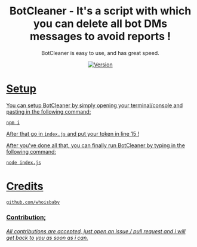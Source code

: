 <h1 align="center">
    BotCleaner - It's a script with which you can delete all bot DMs messages to avoid reports !
</h1>

<p align="center">
	BotCleaner is easy to use, and has great speed.
</p>

<p align="center">
	<a href="https://deno.land" target="_blank">
    	<img src="https://img.shields.io/badge/Version-1.0.0-7DCDE3?style=for-the-badge" alt="Version">
</p>
	

# Setup
	
You can setup BotCleaner by simply opening your terminal/console and pasting in the following command:
```
npm i
```
After that go in `index.js` and put your token in line 15 !

After you've done all that, you can finally run BotCleaner by typing in the following command:
```
node index.js
```

# Credits
```
github.com/whoisbaby
```

### Contribution;
###### All contributions are accepted, just open an issue / pull request and i will get back to you as soon as i can.
 
